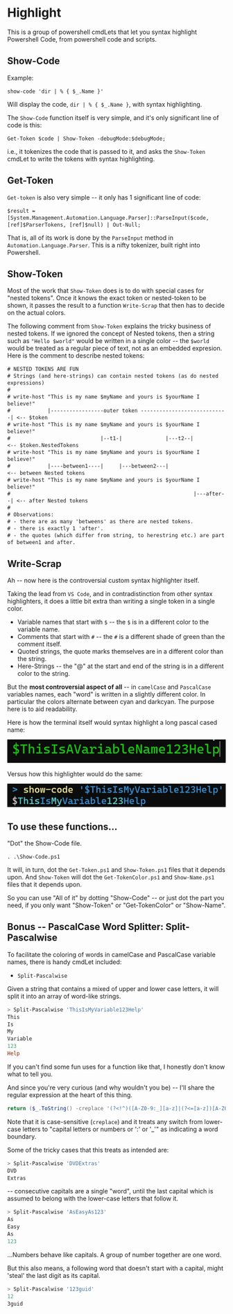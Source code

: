 # Highlight

This is a group of powershell cmdLets that let you syntax highlight Powershell Code, from powershell code and scripts.

## Show-Code

Example:

	show-code 'dir | % { $_.Name }'

Will display the code, `dir | % { $_.Name }`, with syntax highlighting.

The `Show-Code` function itself is very simple, and it's only significant line of code is this:

	Get-Token $code | Show-Token -debugMode:$debugMode;

i.e., it tokenizes the code that is passed to it, and asks the `Show-Token` cmdLet to write the tokens with syntax highlighting.


## Get-Token

`Get-token` is also very simple -- it only has 1 significant line of code:

	$result = [System.Management.Automation.Language.Parser]::ParseInput($code, [ref]$ParserTokens, [ref]$null) | Out-Null;

That is, all of its work is done by the `ParseInput` method in `Automation.Language.Parser`. This is a nifty tokenizer, built right into Powershell.

## Show-Token

Most of the work that `Show-Token` does is to do with special cases for "nested tokens". Once it knows the exact token or nested-token to be shown, it passes the result to a function `Write-Scrap` that then has to decide on the actual colors.

The following comment from `Show-Token` explains the tricky business of nested tokens. If we ignored the concept of Nested tokens, then a string such as `"Hello $world"` would be written in a single color -- the `$world` would be treated as a regular piece of text, not as an embedded expresion. Here is the comment to describe nested tokens:


	# NESTED TOKENS ARE FUN
    # Strings (and here-strings) can contain nested tokens (as do nested expressions)
    #
    # write-host "This is my name $myName and yours is $yourName I believe!"
    #            |-----------------outer token ----------------------------| <-- $token
    # write-host "This is my name $myName and yours is $yourName I believe!"
    #                             |--t1-|              |---t2--|             <-- $token.NestedTokens
    # write-host "This is my name $myName and yours is $yourName I believe!"
    #            |----between1----|     |---between2---|                     <-- between Nested tokens
    # write-host "This is my name $myName and yours is $yourName I believe!"
    #                                                           |---after--| <-- after Nested tokens
    #
    # Observations:
    # - there are as many 'betweens' as there are nested tokens.
    # - there is exactly 1 'after'.
    # - the quotes (which differ from string, to herestring etc.) are part of between1 and after.

## Write-Scrap

Ah -- now here is the controversial custom syntax highlighter itself.

Taking the lead from `VS Code`, and in contradistinction from other syntax highlighters, it does a little bit extra than writing a single token in a single color.

- Variable names that start with `$` -- the `$` is in a different color to the variable name.
- Comments that start with `#` -- the `#` is a different shade of green than the comment itself.
- Quoted strings, the quote marks themselves are in a different color than the string.
- Here-Strings -- the "@" at the start and end of the string is in a different color to the string.

But the **most controversial aspect of all** -- in `camelCase` and `PascalCase` variables names, each "word" is written in a slightly different color. In particular the colors alternate between cyan and darkcyan. The purpose here is to aid readability.

Here is how the terminal itself would syntax highlight a long pascal cased name:

![showCodeDefaultPSExample](showCodeDefaultPSExample.png)

Versus how this highlighter would do the same:

![showCodeNameExample](showCodeNameExample.png)


## To use these functions...

"Dot" the Show-Code file.

	. .\Show-Code.ps1

It will, in turn, dot the `Get-Token.ps1` and `Show-Token.ps1` files that it depends upon. And `Show-Token` will dot the `Get-TokenColor.ps1` and `Show-Name.ps1` files that it depends upon.

So you can use "All of it" by dotting "Show-Code" -- or just dot the part you need, if you only want "Show-Token" or "Get-TokenColor" or "Show-Name".

## Bonus -- PascalCase Word Splitter: Split-Pascalwise

To facilitate the coloring of words in camelCase and PascalCase variable names, there is handy cmdLet included:

- `Split-Pascalwise`

Given a string that contains a mixed of upper and lower case letters, it will split it into an array of word-like strings.

```powershell
> Split-Pascalwise 'ThisIsMyVariable123Help'
This
Is
My
Variable
123
Help
```

If you can't find some fun uses for a function like that, I honestly don't know what to tell you.

And since you're very curious (and why wouldn't you be) -- I'll share the regular expression at the heart of this thing.

```powershell
return ($_.ToString() -creplace '(?<!^)([A-Z0-9:_][a-z]|(?<=[a-z])[A-Z0-9:_])', ' $&').Split($null);
```

Note that it is case-sensitive (`creplace`) and it treats any switch from lower-case letters to "capital letters or numbers or ':' or '_'" as indicating a word boundary.

Some of the tricky cases that this treats as intended are:

```powershell
> Split-Pascalwise 'DVDExtras'
DVD
Extras
```

-- consecutive capitals are a single "word", until the last capital which is assumed to belong with the lower-case letters that follow it.

```powershell
> Split-Pascalwise 'AsEasyAs123'
As
Easy
As
123
```

...Numbers behave like capitals. A group of number together are one word.

But this also means, a following word that doesn't start with a capital, might 'steal' the last digit as its capital.

```powershell
> Split-Pascalwise '123guid'
12
3guid
```

